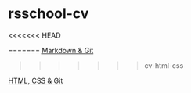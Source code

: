 # rsschool-cv

<<<<<<< HEAD

=======
[Markdown & Git](https://volhabukhal.github.io/rsschool-cv/cv)
>>>>>>> cv-html-css

[HTML, CSS & Git](https://volhabukhal.github.io/rsschool-cv)

